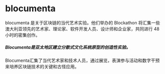 # blocumenta

blocumenta 是关于区块链的当代艺术实验。他们举办的 Blockathon 将汇集一些澳大利亚领先的艺术家、理论家、软件开发人员、设计师和企业家，共同进行 48 小时的密集创作。

##### Blocumenta是亚太地区建立分散式文化系统原型的创造性实验。

Blocumenta汇集了当代艺术家和技术人员，通过展览，表演参与活动和数字干预来培养区块链技术的关键和古怪应用。
